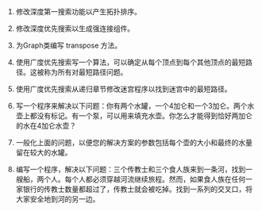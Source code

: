 1.	修改深度第一搜索功能以产生拓扑排序。

2.	修改深度优先搜索以生成强连接组件。

3.	为Graph类编写 transpose 方法。

4.	使用广度优先搜索写一个算法，可以确定从每个顶点到每个其他顶点的最短路径。这被称为所有对最短路径问题。

5.	使用广度优先搜索从递归章节修改迷宫程序以找到迷宫中的最短路径。

6.	写一个程序来解决以下问题：你有两个水罐，一个4加仑和一个3加仑。两个水壶上都没有标记。有一个泵，可以用来填充水壶。你怎么才能得到恰好两加仑的水在4加仑水壶？

7.	一般化上面的问题，以便您的解决方案的参数包括每个壶的大小和最终的水量留在较大的水罐。

8.	编写一个程序，解决以下问题：三个传教士和三个食人族来到一条河，找到一艘船，两个人。每个人都必须穿越河流继续旅程。然而，如果食人族在任何一家银行的传教士数量都超过了，传教士就会被吃掉。找到一系列的交叉口，将大家安全地到河的另一边。
